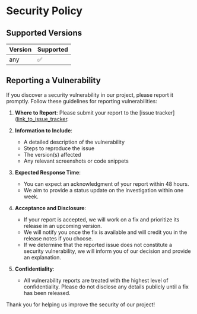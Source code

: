 # Security Policy

## Supported Versions

| Version | Supported          |
| ------- | ------------------ |
| any     | :white_check_mark: |

## Reporting a Vulnerability

If you discover a security vulnerability in our project, please report it promptly. Follow these guidelines for reporting vulnerabilities:

1. **Where to Report**: Please submit your report to the [issue tracker]([link_to_issue_tracker](https://github.com/alpluspluss/jalloc/issues).

2. **Information to Include**:
   - A detailed description of the vulnerability
   - Steps to reproduce the issue
   - The version(s) affected
   - Any relevant screenshots or code snippets

3. **Expected Response Time**: 
   - You can expect an acknowledgment of your report within 48 hours.
   - We aim to provide a status update on the investigation within one week.

4. **Acceptance and Disclosure**: 
   - If your report is accepted, we will work on a fix and prioritize its release in an upcoming version.
   - We will notify you once the fix is available and will credit you in the release notes if you choose.
   - If we determine that the reported issue does not constitute a security vulnerability, we will inform you of our decision and provide an explanation.

5. **Confidentiality**: 
   - All vulnerability reports are treated with the highest level of confidentiality. Please do not disclose any details publicly until a fix has been released.

Thank you for helping us improve the security of our project!
